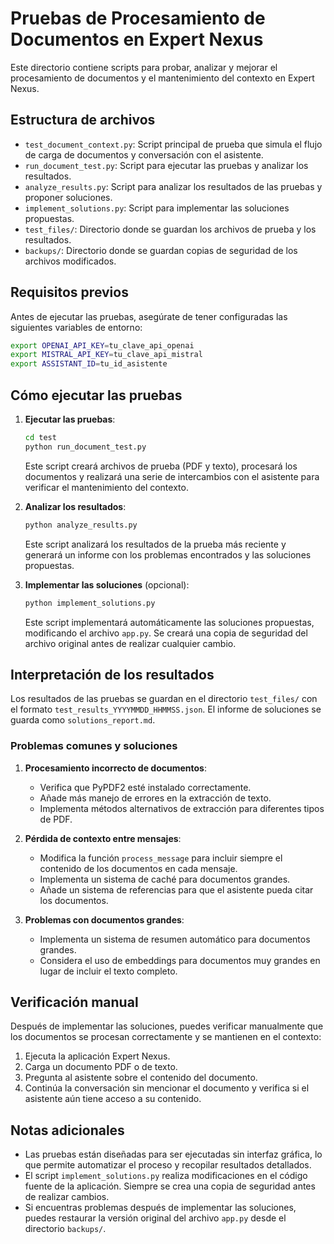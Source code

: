 # Pruebas de Procesamiento de Documentos en Expert Nexus

Este directorio contiene scripts para probar, analizar y mejorar el procesamiento de documentos y el mantenimiento del contexto en Expert Nexus.

## Estructura de archivos

- `test_document_context.py`: Script principal de prueba que simula el flujo de carga de documentos y conversación con el asistente.
- `run_document_test.py`: Script para ejecutar las pruebas y analizar los resultados.
- `analyze_results.py`: Script para analizar los resultados de las pruebas y proponer soluciones.
- `implement_solutions.py`: Script para implementar las soluciones propuestas.
- `test_files/`: Directorio donde se guardan los archivos de prueba y los resultados.
- `backups/`: Directorio donde se guardan copias de seguridad de los archivos modificados.

## Requisitos previos

Antes de ejecutar las pruebas, asegúrate de tener configuradas las siguientes variables de entorno:

```bash
export OPENAI_API_KEY=tu_clave_api_openai
export MISTRAL_API_KEY=tu_clave_api_mistral
export ASSISTANT_ID=tu_id_asistente
```

## Cómo ejecutar las pruebas

1. **Ejecutar las pruebas**:

   ```bash
   cd test
   python run_document_test.py
   ```

   Este script creará archivos de prueba (PDF y texto), procesará los documentos y realizará una serie de intercambios con el asistente para verificar el mantenimiento del contexto.

2. **Analizar los resultados**:

   ```bash
   python analyze_results.py
   ```

   Este script analizará los resultados de la prueba más reciente y generará un informe con los problemas encontrados y las soluciones propuestas.

3. **Implementar las soluciones** (opcional):

   ```bash
   python implement_solutions.py
   ```

   Este script implementará automáticamente las soluciones propuestas, modificando el archivo `app.py`. Se creará una copia de seguridad del archivo original antes de realizar cualquier cambio.

## Interpretación de los resultados

Los resultados de las pruebas se guardan en el directorio `test_files/` con el formato `test_results_YYYYMMDD_HHMMSS.json`. El informe de soluciones se guarda como `solutions_report.md`.

### Problemas comunes y soluciones

1. **Procesamiento incorrecto de documentos**:
   - Verifica que PyPDF2 esté instalado correctamente.
   - Añade más manejo de errores en la extracción de texto.
   - Implementa métodos alternativos de extracción para diferentes tipos de PDF.

2. **Pérdida de contexto entre mensajes**:
   - Modifica la función `process_message` para incluir siempre el contenido de los documentos en cada mensaje.
   - Implementa un sistema de caché para documentos grandes.
   - Añade un sistema de referencias para que el asistente pueda citar los documentos.

3. **Problemas con documentos grandes**:
   - Implementa un sistema de resumen automático para documentos grandes.
   - Considera el uso de embeddings para documentos muy grandes en lugar de incluir el texto completo.

## Verificación manual

Después de implementar las soluciones, puedes verificar manualmente que los documentos se procesan correctamente y se mantienen en el contexto:

1. Ejecuta la aplicación Expert Nexus.
2. Carga un documento PDF o de texto.
3. Pregunta al asistente sobre el contenido del documento.
4. Continúa la conversación sin mencionar el documento y verifica si el asistente aún tiene acceso a su contenido.

## Notas adicionales

- Las pruebas están diseñadas para ser ejecutadas sin interfaz gráfica, lo que permite automatizar el proceso y recopilar resultados detallados.
- El script `implement_solutions.py` realiza modificaciones en el código fuente de la aplicación. Siempre se crea una copia de seguridad antes de realizar cambios.
- Si encuentras problemas después de implementar las soluciones, puedes restaurar la versión original del archivo `app.py` desde el directorio `backups/`.
